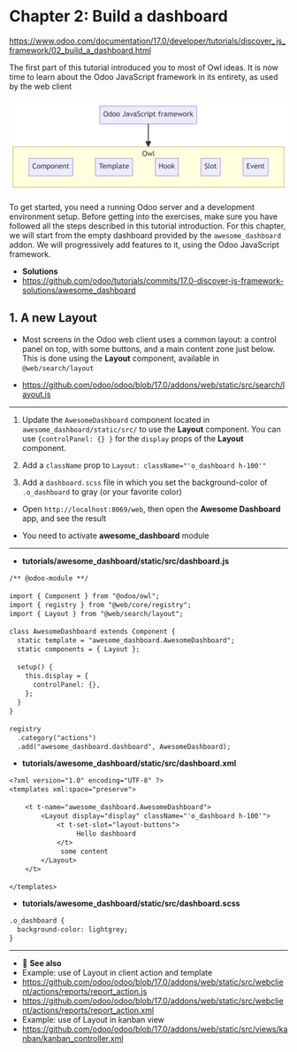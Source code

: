 # Chapter 2: Build a dashboard

https://www.odoo.com/documentation/17.0/developer/tutorials/discover_js_framework/02_build_a_dashboard.html

The first part of this tutorial introduced you to most of Owl ideas. It is now time to learn about the Odoo JavaScript framework in its entirety, as used by the web client

![Screenshot](odoo_javascript_framework.png)

To get started, you need a running Odoo server and a development environment setup. Before getting into the exercises, make sure you have followed all the steps described in this tutorial introduction. For this chapter, we will start from the empty dashboard provided by the `awesome_dashboard` addon. We will progressively add features to it, using the Odoo JavaScript framework.

- **Solutions**
- https://github.com/odoo/tutorials/commits/17.0-discover-js-framework-solutions/awesome_dashboard


## 1. A new Layout

- Most screens in the Odoo web client uses a common layout: a control panel on top, with some buttons, and a main content zone just below. This is done using the **Layout** component, available in `@web/search/layout`

- https://github.com/odoo/odoo/blob/17.0/addons/web/static/src/search/layout.js

---

1. Update the `AwesomeDashboard` component located in `awesome_dashboard/static/src/` to use the **Layout** component. You can use `{controlPanel: {} }` for the `display` props of the **Layout** component.

2. Add a `className` prop to `Layout: className="'o_dashboard h-100'"`

3. Add a `dashboard.scss` file in which you set the background-color of `.o_dashboard` to gray (or your favorite color)

- Open `http://localhost:8069/web`, then open the **Awesome Dashboard** app, and see the result

- You need to activate **awesome_dashboard** module

---

- **tutorials/awesome_dashboard/static/src/dashboard.js**
```
/** @odoo-module **/

import { Component } from "@odoo/owl";
import { registry } from "@web/core/registry";
import { Layout } from "@web/search/layout";

class AwesomeDashboard extends Component {
  static template = "awesome_dashboard.AwesomeDashboard";
  static components = { Layout };

  setup() {
    this.display = {
      controlPanel: {},
    };
  }
}

registry
  .category("actions")
  .add("awesome_dashboard.dashboard", AwesomeDashboard);
```

- **tutorials/awesome_dashboard/static/src/dashboard.xml**
```
<?xml version="1.0" encoding="UTF-8" ?>
<templates xml:space="preserve">

    <t t-name="awesome_dashboard.AwesomeDashboard">
        <Layout display="display" className="'o_dashboard h-100'">
            <t t-set-slot="layout-buttons">
                 Hello dashboard
            </t>
             some content
        </Layout>
    </t>

</templates>
```

- **tutorials/awesome_dashboard/static/src/dashboard.scss**
```
.o_dashboard {
  background-color: lightgrey;
}
```

---

- 📄 **See also**
- Example: use of Layout in client action and template
- https://github.com/odoo/odoo/blob/17.0/addons/web/static/src/webclient/actions/reports/report_action.js
- https://github.com/odoo/odoo/blob/17.0/addons/web/static/src/webclient/actions/reports/report_action.xml
- Example: use of Layout in kanban view
- https://github.com/odoo/odoo/blob/17.0/addons/web/static/src/views/kanban/kanban_controller.xml

